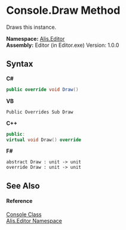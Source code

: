 # Console.Draw Method 
 

Draws this instance.

**Namespace:**&nbsp;<a href="b150ade4-39de-a232-5f06-d3cdc1b2c538">Alis.Editor</a><br />**Assembly:**&nbsp;Editor (in Editor.exe) Version: 1.0.0

## Syntax

**C#**<br />
``` C#
public override void Draw()
```

**VB**<br />
``` VB
Public Overrides Sub Draw
```

**C++**<br />
``` C++
public:
virtual void Draw() override
```

**F#**<br />
``` F#
abstract Draw : unit -> unit 
override Draw : unit -> unit 
```


## See Also


#### Reference
<a href="1b49d593-56e1-26b5-88a8-1c9505524459">Console Class</a><br /><a href="b150ade4-39de-a232-5f06-d3cdc1b2c538">Alis.Editor Namespace</a><br />